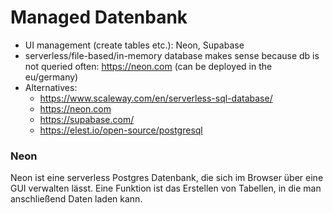 # Managed Datenbank

<!-- tags: civicrm; daten-organisieren; komponenten-verbinden -->


- UI management (create tables etc.): Neon, Supabase
- serverless/file-based/in-memory database makes sense because db is not queried often: https://neon.com (can be deployed in the eu/germany)
- Alternatives: 
    - https://www.scaleway.com/en/serverless-sql-database/
    - https://neon.com
    - https://supabase.com/
    - https://elest.io/open-source/postgresql

### Neon

Neon ist eine serverless Postgres Datenbank, die sich im Browser über eine GUI verwalten lässt. Eine Funktion ist das Erstellen von Tabellen, in die man anschließend Daten laden kann.